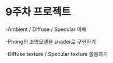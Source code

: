 # 9주차 프로젝트

-Ambient / Diffuse / Specular 이해

-Phong의 조명모델을 shader로 구현하기

-Diffuse texture / Specular texture 활용하기

